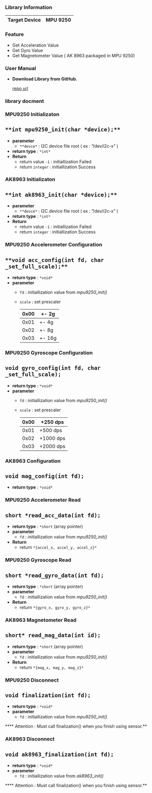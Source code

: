 ### Library Information

| Target Device | MPU 9250 |
| --- | --- |

### Feature

- Get Acceleration Value
- Get Gyro Value
- Get Magnetometer Value ( AK 8963 packaged in MPU 9250)

### User Manual

- **Download Library from GitHub.**
  
    [repo url](https://github.com/potato-CYH/MPU9250-_Library.git)
    

### library docment

### MPU9250 Initializaton

## `**int mpu9250_init(char *device);**`

- **parameter**
    - `**devce*` :  I2C device file root ( ex : ”/dev/i2c-x” )
- **return type** : `*int*`
- **Return**
    - return value `-1`  : initiallization Failed
    - return `integer` : initiallization Success    

### AK8963 Initializaton

## `**int ak8963_init(char *device);**`

- **parameter**
    - `**devce*` :  I2C device file root ( ex : ”/dev/i2c-x” )
- **return type** : `*int*`
- **Return**
    - return value `-1`  : initiallization Failed
    - return `integer` : initiallization Success    

### MPU9250 Accelerometer Configuration

## `**void acc_config(int fd, char _set_full_scale);**`

- **return type** : `*void*`
- **parameter**
    - `fd` : initiallization value from *mpu9250_init()*
    - `scale` : set prescaler
        
        
        | 0x00 | +- 2g |
        | --- | --- |
        | 0x01 | +- 4g |
        | 0x02 | +- 8g |
        | 0x03 | +- 16g |
      
### MPU9250 Gyroscope Configuration

## `void gyro_config(int fd, char _set_full_scale);`

- **return type** : `*void*`
- **parameter**
    - `fd` : initiallization value from *mpu9250_init()*
    - `scale` : set prescaler
        
        
        | 0x00 | +250 dps |
        | --- | --- |
        | 0x01 | +500 dps |
        | 0x02 | +1000 dps  |
        | 0x03 | +2000 dps |
    
### AK8963 Configuration

## `void mag_config(int fd);`

- **return type** : `*void*`
    
### MPU9250 Accelerometer Read

## `short *read_acc_data(int fd);`

- **return type** : `*short` (array pointer)
- **parameter**
    - `fd` : initiallization value from *mpu9250_init()*
- **Return**
    - return `*{accel_x, accel_y, accel_z}*`
    
### MPU9250 Gyroscope Read

## `short *read_gyro_data(int fd);`

- **return type** : `*short` (array pointer)
- **parameter**
    - `fd` : initiallization value from *mpu9250_init()*
- **Return**
    - return `*{gyro_x, gyro_y, gyro_z}*`
    
### AK8963 Magnetometer Read

## `short* read_mag_data(int id);`

- **return type** : `*short` (array pointer)
- **parameter**
    - `fd` : initiallization value from *mpu9250_init()*
- **Return**
    - return `*{mag_x, mag_y, mag_z}*`
    
### MPU9250 Disconnect

## `void finalization(int fd);`

- **return type** : `*void*`
- **parameter**
    - `fd` : initiallization value from *mpu9250_init()*
    

**** Attention : Must call finalization() when you finish using sensor.**
    
### AK8963 Disconnect

## `void ak8963_finalization(int fd);`

- **return type** : `*void*`
- **parameter**
    - `fd` : initiallization value from *ak8963_init()*

**** Attention : Must call finalization() when you finish using sensor.**
